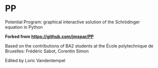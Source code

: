 # PP
Potential Program: graphical interactive solution of the Schrödinger equation in Python

**Forked from https://github.com/jmspar/PP**

Based on the contributions of BA2 students at the École polytechnique de Bruxelles:
Frédéric Sabot, Corentin Simon

Edited by Loric Vandentempel
